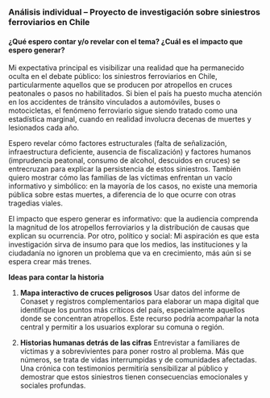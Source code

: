 ### Análisis individual – Proyecto de investigación sobre siniestros ferroviarios en Chile
#### **¿Qué espero contar y/o revelar con el tema? ¿Cuál es el impacto que espero generar?**

Mi expectativa principal es visibilizar una realidad que ha permanecido oculta en el debate público: los siniestros ferroviarios en Chile, particularmente aquellos que se producen por atropellos en cruces peatonales o pasos no habilitados. Si bien el país ha puesto mucha atención en los accidentes de tránsito vinculados a automóviles, buses o motocicletas, el fenómeno ferroviario sigue siendo tratado como una estadística marginal, cuando en realidad involucra decenas de muertes y lesionados cada año.

Espero revelar cómo factores estructurales (falta de señalización, infraestructura deficiente, ausencia de fiscalización) y factores humanos (imprudencia peatonal, consumo de alcohol, descuidos en cruces) se entrecruzan para explicar la persistencia de estos siniestros. También quiero mostrar cómo las familias de las víctimas enfrentan un vacío informativo y simbólico: en la mayoría de los casos, no existe una memoria pública sobre estas muertes, a diferencia de lo que ocurre con otras tragedias viales.

El impacto que espero generar es informativo: que la audiencia comprenda la magnitud de los atropellos ferroviarios y la distribución de causas que explican su ocurrencia. Por otro, político y social: Mi aspiración es que esta investigación sirva de insumo para que los medios, las instituciones y la ciudadanía no ignoren un problema que va en crecimiento, más aún si se espera crear más trenes. 

**Ideas para contar la historia**

1. **Mapa interactivo de cruces peligrosos**
Usar datos del informe de Conaset y registros complementarios para elaborar un mapa digital que identifique los puntos más críticos del país, especialmente aquellos donde se concentran atropellos. Este recurso podría acompañar la nota central y permitir a los usuarios explorar su comuna o región.

2. **Historias humanas detrás de las cifras**
Entrevistar a familiares de víctimas y a sobrevivientes para poner rostro al problema. Más que números, se trata de vidas interrumpidas y de comunidades afectadas. Una crónica con testimonios permitiría sensibilizar al público y demostrar que estos siniestros tienen consecuencias emocionales y sociales profundas.
